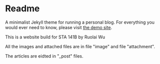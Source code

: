 # Readme

A minimalist Jekyll theme for running a personal blog. For everything you would ever need to know, please visit [the demo site](https://lenpaul.github.io/Lagrange/).

This is a website build for STA 141B by Ruolai Wu

All the images and attached files are in file "image" and file "attachment". 

The articles are eidted in "\_post" files.
